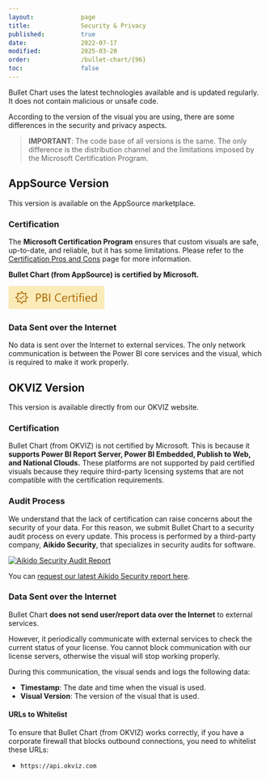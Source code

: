 ```yaml
---
layout:             page
title:              Security & Privacy
published:          true
date:               2022-07-17
modified:           2025-03-20
order:              /bullet-chart/{96}
toc:                false
---
```

Bullet Chart uses the latest technologies available and is updated regularly. It does not contain malicious or unsafe code.

According to the version of the visual you are using, there are some differences in the security and privacy aspects.

> **IMPORTANT**: The code base of all versions is the same. The only difference is the distribution channel and the limitations imposed by the Microsoft Certification Program.

## AppSource Version

This version is available on the AppSource marketplace.

### Certification

The **Microsoft Certification Program** ensures that custom visuals are safe, up-to-date, and reliable, but it has some limitations. Please refer to the [Certification Pros and Cons](../certification.md#pros-and-cons) page for more information.

**Bullet Chart (from AppSource) is certified by Microsoft.**

<img src="../images/certified.svg" width="190" class="nozoom">


### Data Sent over the Internet

No data is sent over the Internet to external services. The only network communication is between the Power BI core services and the visual, which is required to make it work properly.

## OKVIZ Version

This version is available directly from our OKVIZ website.

### Certification

Bullet Chart (from OKVIZ) is not certified by Microsoft. This is because it **supports Power BI Report Server, Power BI Embedded, Publish to Web, and National Clouds.** These platforms are not supported by paid certified visuals because they require third-party licensing systems that are not compatible with the certification requirements.

### Audit Process

We understand that the lack of certification can raise concerns about the security of your data. For this reason, we submit Bullet Chart to a security audit process on every update. This process is performed by a third-party company, **Aikido Security**, that specializes in security audits for software.

<a href="https://app.aikido.dev/audit-report/external/0p1vf4b2uv0xwQIZw0YOJ24l/request" target="_blank">
    <img src="https://app.aikido.dev/assets/badges/label-only-light-theme.svg" alt="Aikido Security Audit Report" height="40" class="naked nozoom" />    
</a>

You can [request our latest Aikido Security report here](https://app.aikido.dev/audit-report/external/0p1vf4b2uv0xwQIZw0YOJ24l/request).


### Data Sent over the Internet

Bullet Chart **does not send user/report data over the Internet** to external services.

However, it periodically communicate with external services to check the current status of your license. You cannot block communication with our license servers, otherwise the visual will stop working properly.

During this communication, the visual sends and logs the following data:

- **Timestamp**: The date and time when the visual is used.
- **Visual Version**: The version of the visual that is used.

#### URLs to Whitelist

To ensure that Bullet Chart (from OKVIZ) works correctly, if you have a corporate firewall that blocks outbound connections, you need to whitelist these URLs:

- `https://api.okviz.com`
